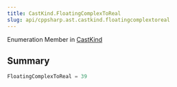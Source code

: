 ```yaml
---
title: CastKind.FloatingComplexToReal
slug: api/cppsharp.ast.castkind.floatingcomplextoreal
---
```

Enumeration Member in [CastKind](/api/cppsharp/ast/castkind)

## Summary



```csharp
FloatingComplexToReal = 39
```

